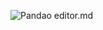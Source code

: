 ![Pandao editor.md](https://cdn.nlark.com/yuque/0/2021/png/110309/1609849276880-a195fb8c-f917-4dfd-912a-21652541bec9.png?x-oss-process=image%2Fresize%2Cw_1492 "Pandao editor.md")
